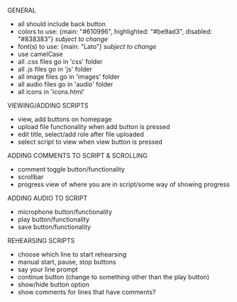 GENERAL
- all should include back button
- colors to use: {main: "#610996", highlighted: "#be9ad3", disabled: "#838383"} *subject to change*
- font(s) to use: {main: "Lato"} *subject to change*
- use camelCase
- all .css files go in 'css' folder
- all .js files go in 'js' folder
- all image files go in 'images' folder
- all audio files go in 'audio' folder
- all icons in 'icons.html'

VIEWING/ADDING SCRIPTS
- view, add buttons on homepage
- upload file functionality when add button is pressed
- edit title, select/add role after file uploaded
- select script to view when view button is pressed

ADDING COMMENTS TO SCRIPT & SCROLLING
- comment toggle button/functionality
- scrollbar
- progress view of where you are in script/some way of showing progress

ADDING AUDIO TO SCRIPT
- microphone button/functionality
- play button/functionality
- save button/functionality

REHEARSING SCRIPTS
- choose which line to start rehearsing
- manual start, pause, stop buttons
- say your line prompt
- continue button (change to something other than the play button)
- show/hide button option
- show comments for lines that have comments?